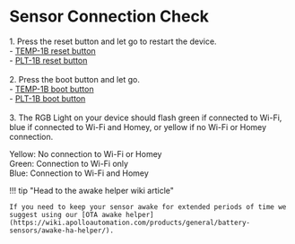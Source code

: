 # Sensor Connection Check

1\. Press the reset button and let go to restart the device.<br>\- <a href="https://wiki.apolloautomation.com/products/temp1b/troubleshooting/temp1b-boot-mode" target="_blank" rel="noopener">TEMP-1B reset button</a><br>\- <a href="https://apolloautomation.github.io/docs/products/plt1/plt1-boot-mode/" target="_blank" rel="noopener">PLT-1B reset button</a><br><br>2\. Press the boot button and let go.<br>\- <a href="https://wiki.apolloautomation.com/products/temp1b/troubleshooting/temp1b-boot-mode" target="_blank" rel="noopener">TEMP-1B boot button</a><br>\- <a href="https://apolloautomation.github.io/docs/products/plt1/general-tips/" target="_blank" rel="noopener">PLT-1B boot button</a><br><br>3\. The RGB Light on your device should flash green if connected to Wi-Fi, blue if connected to Wi-Fi and Homey, or yellow if no Wi-Fi or Homey connection.

Yellow: No connection to Wi-Fi or Homey<br>Green: Connection to Wi-Fi only<br>Blue: Connection to Wi-Fi and Homey

!!! tip "Head to the awake helper wiki article"

    If you need to keep your sensor awake for extended periods of time we suggest using our [OTA awake helper](https://wiki.apolloautomation.com/products/general/battery-sensors/awake-ha-helper/).
